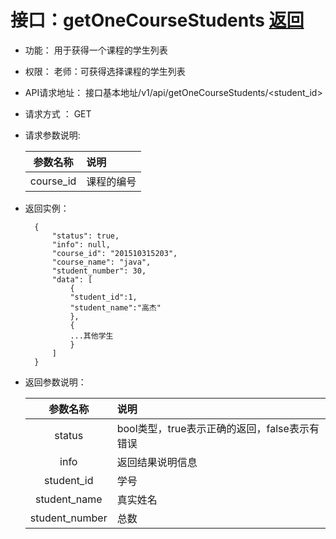 <!-- markdownlint-disable MD033-->
<!-- 禁止MD033类型的警告 https://www.npmjs.com/package/markdownlint -->

# 接口：getOneCourseStudents  [返回](../README.md)

- 功能：
    用于获得一个课程的学生列表
    
- 权限：
    老师：可获得选择课程的学生列表
    
- API请求地址： 
    接口基本地址/v1/api/getOneCourseStudents/<student_id>

- 请求方式 ：
    GET

- 请求参数说明:        

  |参数名称|说明|
  |:---------:|:--------------------------------------------------------|      
  |course_id|课程的编号|
    
- 返回实例：

        {         
            "status": true,
            "info": null,    
            "course_id": "201510315203", 
            "course_name": "java", 
            "student_number": 30,     
            "data": [
                {
                "student_id":1,
                "student_name":"高杰"
                }, 
                {
                ...其他学生
                }
            ] 
        }
 
- 返回参数说明：    
 
  |参数名称|说明|
  |:---------:|:--------------------------------------------------------|      
  |status|bool类型，true表示正确的返回，false表示有错误|
  |info|返回结果说明信息|
  |student_id|学号|
  |student_name|真实姓名|   
  |student_number|总数|



